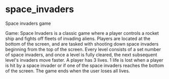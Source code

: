 # space_invaders
 Space invaders game

Game:
    Space Invaders is a classic game where a player controls a rocket ship and fights off fleets of invading aliens.
    Players are located at the bottom of the screen, and are tasked with shooting down space invaders beginning from the top of the screen.
    Every level consists of a set number of space invaders, and once a level is fully cleared, the next subsequent level's invaders move faster.
    A player has 3 lives. 1 life is lost when a player is hit by a space invader or if one of the space invaders reaches the bottom of the screen. The game ends when the user loses all lives.
